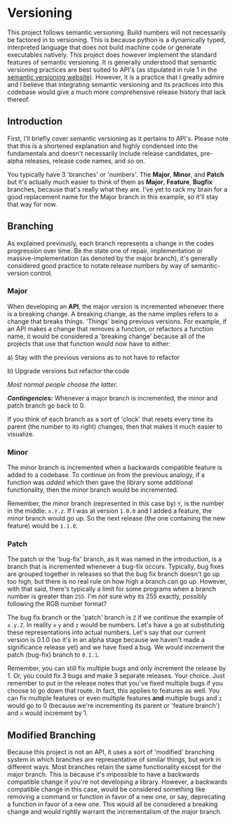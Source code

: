 # Versioning
This project follows semantic versioning. Build numbers will not necessarily be factored in to versioning. This is because python is a dynamically typed, interpreted language that does not build machine code or generate executables natively. This project does however implement the standard features of semantic versioning. It is generally understood that semantic versioning practices are best suited to API's (as stipulated in rule 1 in the [semantic versioning website](https://semver.org )). However, it is a practice that I greatly admire and I believe that integrating semantic versioning and its practices into this codebase would give a much more comprehensive release history that lack thereof.   

## Introduction
First, I'll briefly cover semantic versioning as it pertains to API's. Please note that this is a shortened explanation and highly condensed into the fundamentals and doesn't necessarily include release candidates, pre-alpha releases, release code names, and so on.

You typically have 3 'branches' or 'numbers'. The **Major**, **Minor**, and **Patch** but it's actually much easier to think of them as **Major**, **Feature**, **Bugfix** branches, because that's really what they are. I've yet to rack my brain for a good replacement name for the Major branch in this example, so it'll stay that way for now. 

## Branching

As explained previously, each branch represents a change in the codes progression over time. Be the state one of repair, implementation or massive-implementation (as denoted by the major branch), it's generally considered good practice to notate release numbers by way of semantic-version control. 

### **Major**
When developing an **API**, the major version is incremented whenever there is a breaking change. A breaking change, as the name implies refers to a change that breaks things. 'Things' being previous versions. For example, if an API makes a change that removes a function, or refactors a function name, it would be considered a 'breaking change' because all of the projects that use that function would now have to either: 

 a) Stay with the previous versions as to not have to refactor

 b) Upgrade versions but refactor the code

_Most normal people choose the latter._

***Contingencies:*** Whenever a major branch is incremented, the minor and patch branch go back to 0. 

If you think of each branch as a sort of 'clock' that resets every time its parent (the number to its right) changes, then that makes it much easier to visualize. 

### **Minor**
The minor branch is incremented when a backwards compatible feature is added to a codebase. To continue on from the previous analogy, if a function was _added_ which then gave the library some additional functionality, then the minor branch would be incremented. 

Remember, the minor branch (represented in this case by) `Y`, is the number in the middle: `x.Y.z`. If I was at version `1.0.0` and I added a feature, the minor branch would go up. So the next release (the one containing the new feature) would be `1.1.0`.


### **Patch**
The patch or the 'bug-fix' branch, as it was named in the introduction, is a branch that is incremented whenever a bug-fix occurs. Typically, bug fixes are grouped together in releases so that the bug fix branch doesn't go up too high, but there is no real rule on how high a branch can go up. However, with that said, there's typically a limit for some programs when a branch number is greater than `255`. I'm not sure why its 255 exactly, possibly following the RGB number format?

The bug fix branch or the 'patch' branch is `Z` if we continue the example of `x.y.Z`. In reality `x` `y` and `z` would be numbers. Let's have a go at substituting these representations into actual numbers. Let's say that our current version is 0.1.0 (so it's in an alpha stage because we haven't made a significance release yet) and we have fixed a bug. We would increment the patch (bug-fix) branch to `0.1.1`. 

Remember, you can still fix multiple bugs and only increment the release by 1. Or, you could fix 3 bugs and make 3 separate releases. Your choice. Just remember to put in the release notes that you've fixed multiple bugs if you choose to go down that route. In fact, this applies to features as well. You can fix multiple features or even multiple features **and** multiple bugs and `z` would go to 0 (because we're incrementing its parent or 'feature branch') and `x` would increment by 1. 

## Modified Branching
Because this project is not an API, it uses a sort of 'modified' branching system in which branches are representative of similar things, but work in different ways. Most branches retain the same functionality except for the major branch. This is because it's impossible to have a backwards compatible change if you're not developing a library. However, a backwards compatible change in this case, would be considered something like removing a command or function in favor of a new one, or say, deprecating a function in favor of a new one. This would all be considered a breaking change and would rightly warrant the incrementalism of the major branch.
